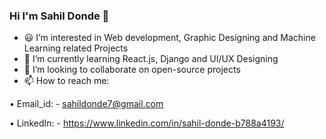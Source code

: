 ### Hi I'm Sahil Donde 👋

- 😃 I’m interested in Web development, Graphic Designing and Machine Learning related Projects
- 🌱 I’m currently learning React.js, Django and UI/UX Designing
- 🤝 I’m looking to collaborate on open-source projects
- 📫 How to reach me: 
 
•	Email_id: - sahildonde7@gmail.com

•	LinkedIn: - https://www.linkedin.com/in/sahil-donde-b788a4193/

